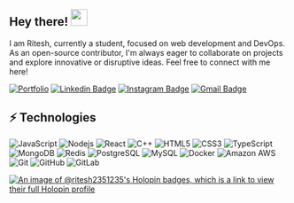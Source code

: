 ## Hey there! <img src="https://raw.githubusercontent.com/aemmadi/aemmadi/master/wave.gif" width="30">

I am Ritesh, currently a student, focused on web development and DevOps. As an open-source contributor, I'm always eager to collaborate on projects and explore innovative or disruptive ideas. Feel free to connect with me here! 

[![Portfolio](https://img.shields.io/badge/-riteshhiremath.com-black?style=flat-square&&logoColor=white&link=www.riteshhiremath.com)](www.riteshhiremath.com)
[![Linkedin Badge](https://img.shields.io/badge/-riteshhiremath-blue?style=flat-square&logo=Linkedin&logoColor=white&link=www.linkedin.com/in/ritesh-hiremath-692904222)](www.linkedin.com/in/ritesh-hiremath-692904222)
[![Instagram Badge](https://img.shields.io/badge/-_riteshhiremath-purple?style=flat-square&logo=instagram&logoColor=white&link=https://instagram.com/_riteshhiremath/)](https://instagram.com/_riteshhiremath)
[![Gmail Badge](https://img.shields.io/badge/-riteshhiremath6@gmail.com-c14438?style=flat-square&logo=Gmail&logoColor=white&link=mailto:riteshhiremath6@gmail.com)](mailto:riteshhiremath6@gmail.com)

## ⚡ Technologies

![JavaScript](https://img.shields.io/badge/-JavaScript-black?style=flat-square&logo=javascript)
![Nodejs](https://img.shields.io/badge/-Nodejs-black?style=flat-square&logo=Node.js)
![React](https://img.shields.io/badge/-React-black?style=flat-square&logo=react)
![C++](https://img.shields.io/badge/-C++-00599C?style=flat-square&logo=c)
![HTML5](https://img.shields.io/badge/-HTML5-E34F26?style=flat-square&logo=html5&logoColor=white)
![CSS3](https://img.shields.io/badge/-CSS3-1572B6?style=flat-square&logo=css3)
![TypeScript](https://img.shields.io/badge/-TypeScript-007ACC?style=flat-square&logo=typescript)
![MongoDB](https://img.shields.io/badge/-MongoDB-black?style=flat-square&logo=mongodb)
![Redis](https://img.shields.io/badge/-Redis-black?style=flat-square&logo=Redis)
![PostgreSQL](https://img.shields.io/badge/-PostgreSQL-336791?style=flat-square&logo=postgresql)
![MySQL](https://img.shields.io/badge/-MySQL-black?style=flat-square&logo=mysql)
![Docker](https://img.shields.io/badge/-Docker-black?style=flat-square&logo=docker)
![Amazon AWS](https://img.shields.io/badge/Amazon%20AWS-232F3E?style=flat-square&logo=amazon-aws)
![Git](https://img.shields.io/badge/-Git-black?style=flat-square&logo=git)
![GitHub](https://img.shields.io/badge/-GitHub-181717?style=flat-square&logo=github)
![GitLab](https://img.shields.io/badge/-GitLab-FCA121?style=flat-square&logo=gitlab)


[![An image of @ritesh2351235's Holopin badges, which is a link to view their full Holopin profile](https://holopin.me/ritesh2351235)](https://holopin.io/@ritesh2351235)

